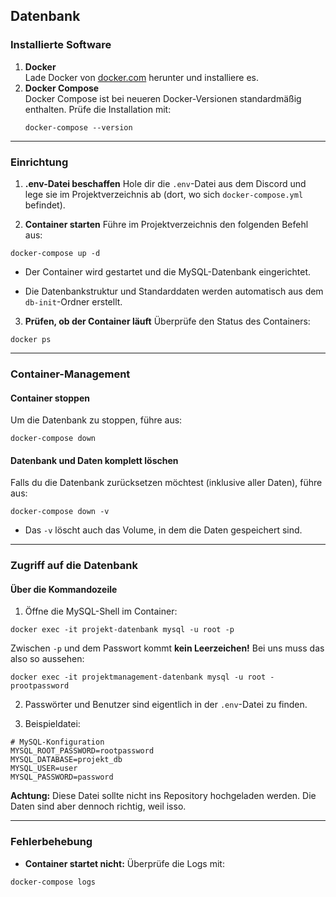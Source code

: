 ## Datenbank

### Installierte Software
1. **Docker**  
   Lade Docker von [docker.com](https://www.docker.com/) herunter und installiere es.
2. **Docker Compose**  
   Docker Compose ist bei neueren Docker-Versionen standardmäßig enthalten. Prüfe die Installation mit:
   ```
   docker-compose --version
   ```


---


### Einrichtung 
 
1. **.env-Datei beschaffen** 
Hole dir die `.env`-Datei aus dem Discord und lege sie im Projektverzeichnis ab (dort, wo sich `docker-compose.yml` befindet).

3. **Container starten** 
Führe im Projektverzeichnis den folgenden Befehl aus:

```
docker-compose up -d
```

  - Der Container wird gestartet und die MySQL-Datenbank eingerichtet.
 
  - Die Datenbankstruktur und Standarddaten werden automatisch aus dem `db-init`-Ordner erstellt.
 
3. **Prüfen, ob der Container läuft** 
Überprüfe den Status des Containers:

```
docker ps
```


---


### Container-Management 

#### Container stoppen 

Um die Datenbank zu stoppen, führe aus:


```
docker-compose down
```

#### Datenbank und Daten komplett löschen 

Falls du die Datenbank zurücksetzen möchtest (inklusive aller Daten), führe aus:


```
docker-compose down -v
```
 
- Das `-v` löscht auch das Volume, in dem die Daten gespeichert sind.


---


### Zugriff auf die Datenbank 
#### Über die Kommandozeile 
 
1. Öffne die MySQL-Shell im Container:

```
docker exec -it projekt-datenbank mysql -u root -p
```

Zwischen `-p` und dem Passwort kommt **kein Leerzeichen!** Bei uns muss das also so aussehen:
```
docker exec -it projektmanagement-datenbank mysql -u root -prootpassword
```
 
2. Passwörter und Benutzer sind eigentlich in der `.env`-Datei zu finden.

3. Beispieldatei:

```
# MySQL-Konfiguration
MYSQL_ROOT_PASSWORD=rootpassword
MYSQL_DATABASE=projekt_db
MYSQL_USER=user
MYSQL_PASSWORD=password
```
**Achtung:**  Diese Datei sollte nicht ins Repository hochgeladen werden. Die Daten sind aber dennoch richtig, weil isso.


---


### Fehlerbehebung 
 
- **Container startet nicht:** 
Überprüfe die Logs mit:

```
docker-compose logs
```
